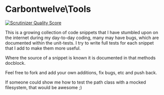 Carbontwelve\Tools
=====

[![Scrutinizer Quality Score](https://scrutinizer-ci.com/g/carbontwelve/tools/badges/quality-score.png?s=a1f87159d5dacb237f9afb790cbe3225602e01a3)](https://scrutinizer-ci.com/g/carbontwelve/tools/)

This is a growing collection of code snippets that I have stumbled upon on the internet during my day-to-day coding,
many may have bugs, which are documented within the unit-tests. I try to write full tests for each snippet that I
add to make them more useful.

Where the source of a snippet is known it is documented in that methods docblock.

Feel free to fork and add your own additions, fix bugs, etc and push back.

If someone could show me how to test the path class with a mocked filesystem, that would be awesome ;)
